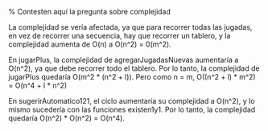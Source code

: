 ﻿% Contesten aquí la pregunta sobre complejidad
 
La complejidad se vería afectada, ya que para recorrer todas las jugadas, en vez de recorrer una 
secuencia, hay que recorrer un tablero, y la complejidad aumenta de O(n) a O(n^2) = 0(m^2).

En jugarPlus, la complejidad de agregarJugadasNuevas aumentaría a O(n^2), ya que debe recorrer 
todo el tablero. Por lo tanto, la complejidad de jugarPlus quedaría O(m^2 * (n^2 + l)). Pero como
n = m, O((n^2 + l) * m^2) = O(n^4 + l * n^2)

En sugerirAutomatico121, el ciclo aumentaria su complejidad a O(n^2), y lo mismo
sucedería con las funciones existen1y1. Por lo tanto, la complejidad quedaría O(n^2) * O(n^2) = O(n^4).